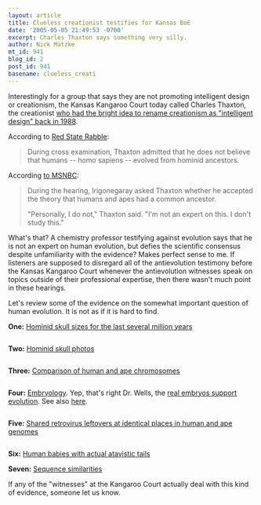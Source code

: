 ```yaml
---
layout: article
title: Clueless creationist testifies for Kansas BoE
date: '2005-05-05 21:49:53 -0700'
excerpt: Charles Thaxton says something very silly.
author: Nick Matzke
mt_id: 941
blog_id: 2
post_id: 941
basename: clueless_creati
---
```

<img src="/PT/uploads/2006/Historic_Discoveries_Web_Poster.jpg" alt="" style="float:left;" />Interestingly for a group that says they are not promoting intelligent design or creationism, the Kansas Kangaroo Court today called Charles Thaxton, the creationist [who had the bright idea to rename creationism as "intelligent design" back in 1988](http://www.cmf.org.uk/literature/content.asp?context=article&amp;id=1303).

According to [Red State Rabble](http://redstaterabble.blogspot.com/):

> During cross examination, Thaxton admitted that he does not believe that humans -- homo sapiens -- evolved from hominid ancestors.

According [to MSNBC](http://msnbc.msn.com/id/7749688/):

> During the hearing, Irigonegaray asked Thaxton whether he accepted the theory that humans and apes had a common ancestor.
> 
> "Personally, I do not," Thaxton said. "I'm not an expert on this. I don't study this."

What's that?  A chemistry professor testifying against evolution says that he is not an expert on human evolution, but defies the scientific consensus despite unfamiliarity with the evidence?  Makes perfect sense to me.  If listeners are supposed to disregard all of the antievolution testimony before the Kansas Kangaroo Court whenever the antievolution witnesses speak on topics outside of their professional expertise, then there wasn't much point in these hearings.  

Let's review some of the evidence on the somewhat important question of human evolution.  It is not as if it is hard to find.

**One:** [Hominid skull sizes for the last several million years](http://www.talkorigins.org/faqs/homs/)

<img src="http://www.talkorigins.org/faqs/homs/brainsize.gif" alt="" />

**Two:**
[Hominid skull photos](http://www.talkorigins.org/faqs/comdesc/section1.html#morphological_intermediates_ex3)

<img src="http://www.talkorigins.org/faqs/comdesc/images/hominids2.jpg" alt="" />

**Three:** [Comparison of human and ape chromosomes](http://www.indiana.edu/~ensiweb/lessons/chr.jpeg.html)

<img src="http://www.indiana.edu/~ensiweb/images/chr.all+.jpeg" alt="" />

**Four:** [Embryology](http://www.talkorigins.org/faqs/comdesc/images/cat_embryo.jpg).  Yep, that's right Dr. Wells, the [real embryos support evolution](http://www.talkorigins.org/faqs/wells/haeckel.html).  See also [here](http://www.ncseweb.org/icons/icon4haeckel.html).

<img src="http://www.ncseweb.org/icons/figure08.jpg" alt="" />

**Five:** [Shared retrovirus leftovers at identical places in human and ape genomes](http://www.talkorigins.org/faqs/comdesc/section4.html#retroviruses)

<img src="http://www.talkorigins.org/faqs/comdesc/images/retrovirus.gif" alt="" />

**Six:** [Human babies with actual atavistic tails](http://www.talkorigins.org/faqs/comdesc/section2.html#ontogeny_ex4)
<img src="http://www.talkorigins.org/faqs/comdesc/images/tail.jpg" alt="" />

**Seven:** [Sequence similarities](http://www.antievolution.org/people/wre/evc/argresp/sequence.html)
<img src="http://www.antievolution.org/people/wre/evc/argresp/sequence4.gif" alt="" />

If any of the "witnesses" at the Kangaroo Court actually deal with this kind of evidence, someone let us know.
